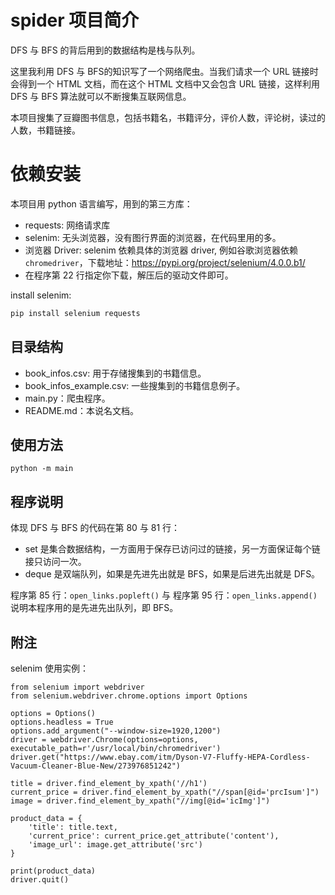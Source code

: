 # spider 项目简介

DFS 与 BFS 的背后用到的数据结构是栈与队列。

这里我利用 DFS 与 BFS的知识写了一个网络爬虫。当我们请求一个 URL 链接时会得到一个 HTML 文档，而在这个 HTML 文档中又会包含 URL 链接，这样利用 DFS 与 BFS 算法就可以不断搜集互联网信息。

本项目搜集了豆瓣图书信息，包括书籍名，书籍评分，评价人数，评论树，读过的人数，书籍链接。



# 依赖安装

本项目用 python 语言编写，用到的第三方库：

- requests: 网络请求库
- selenim: 无头浏览器，没有图行界面的浏览器，在代码里用的多。
- 浏览器 Driver: selenim 依赖具体的浏览器 driver, 例如谷歌浏览器依赖`chromedriver`，下载地址：https://pypi.org/project/selenium/4.0.0.b1/
- 在程序第 22 行指定你下载，解压后的驱动文件即可。

install selenim:

```sh
pip install selenium requests
```


## 目录结构

- book_infos.csv: 用于存储搜集到的书籍信息。
- book_infos_example.csv: 一些搜集到的书籍信息例子。
- main.py：爬虫程序。
- README.md：本说名文档。



##  使用方法

```shell
python -m main
```



## 程序说明

体现 DFS 与 BFS 的代码在第 80 与 81 行：

- set 是集合数据结构，一方面用于保存已访问过的链接，另一方面保证每个链接只访问一次。
- deque 是双端队列，如果是先进先出就是 BFS，如果是后进先出就是 DFS。

程序第 85 行：`open_links.popleft()` 与 程序第 95 行：`open_links.append()`说明本程序用的是先进先出队列，即 BFS。

## 附注

selenim 使用实例：

```pyton
from selenium import webdriver
from selenium.webdriver.chrome.options import Options

options = Options()
options.headless = True
options.add_argument("--window-size=1920,1200")
driver = webdriver.Chrome(options=options, executable_path=r'/usr/local/bin/chromedriver')
driver.get("https://www.ebay.com/itm/Dyson-V7-Fluffy-HEPA-Cordless-Vacuum-Cleaner-Blue-New/273976851242")

title = driver.find_element_by_xpath('//h1')
current_price = driver.find_element_by_xpath("//span[@id='prcIsum']")
image = driver.find_element_by_xpath("//img[@id='icImg']")

product_data = {
	'title': title.text,
	'current_price': current_price.get_attribute('content'), 
	'image_url': image.get_attribute('src')
}

print(product_data)
driver.quit()
```

